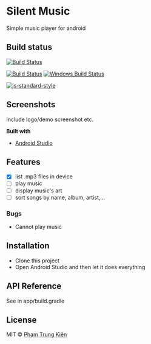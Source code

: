# Silent Music
Simple music player for android

## Build status
[![Build Status](https://img.shields.io/badge/build-developing-blue.svg)]()

[![Build Status](https://travis-ci.org/akashnimare/foco.svg?branch=master)](https://travis-ci.org/akashnimare/foco)
[![Windows Build Status](https://ci.appveyor.com/api/projects/status/github/akashnimare/foco?branch=master&svg=true)](https://ci.appveyor.com/project/akashnimare/foco/branch/master)

[![js-standard-style](https://img.shields.io/badge/code%20style-standard-brightgreen.svg?style=flat)](https://github.com/feross/standard)

## Screenshots
Include logo/demo screenshot etc.

**Built with**
- [Android Studio](https://developer.android.com/studio/)

## Features
- [x] list .mp3 files in device
- [ ] play music
- [ ] display music's art
- [ ] sort songs by name, album, artist,...

### Bugs
- Cannot play music

## Installation
- Clone this project
- Open Android Studio and then let it does everything

## API Reference

See in app/build.gradle

## License
MIT © [Phạm Trung Kiên]()